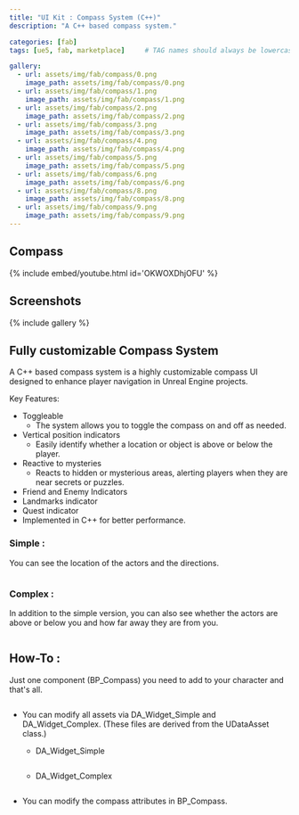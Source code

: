 ```yaml
---
title: "UI Kit : Compass System (C++)"
description: "A C++ based compass system."

categories: [fab]
tags: [ue5, fab, marketplace]     # TAG names should always be lowercase

gallery:
  - url: assets/img/fab/compass/0.png
    image_path: assets/img/fab/compass/0.png
  - url: assets/img/fab/compass/1.png
    image_path: assets/img/fab/compass/1.png
  - url: assets/img/fab/compass/2.png
    image_path: assets/img/fab/compass/2.png
  - url: assets/img/fab/compass/3.png
    image_path: assets/img/fab/compass/3.png
  - url: assets/img/fab/compass/4.png
    image_path: assets/img/fab/compass/4.png
  - url: assets/img/fab/compass/5.png
    image_path: assets/img/fab/compass/5.png
  - url: assets/img/fab/compass/6.png
    image_path: assets/img/fab/compass/6.png    
  - url: assets/img/fab/compass/8.png
    image_path: assets/img/fab/compass/8.png
  - url: assets/img/fab/compass/9.png
    image_path: assets/img/fab/compass/9.png
---
```


## Compass

{% include embed/youtube.html id='OKWOXDhjOFU' %}

## Screenshots

{% include gallery %}

## Fully customizable Compass System

A C++ based compass system is a highly customizable compass UI designed to enhance player navigation in Unreal Engine projects.

Key Features:

* Toggleable
  * The system allows you to toggle the compass on and off as needed.
* Vertical position indicators
  * Easily identify whether a location or object is above or below the player.
* Reactive to mysteries 
  * Reacts to hidden or mysterious areas, alerting players when they are near secrets or puzzles.
* Friend and Enemy Indicators
* Landmarks indicator
* Quest indicator
* Implemented in C++ for better performance.

### Simple :

You can see the location of the actors and the directions. 
  <figure style="width: 700px" class="align-center" style="text-align: center;">
  <a href="/assets/img/fab/compass/Simple.png"><img src="{{ site.url }}{{ site.baseurl }}/assets/img/fab/compass/Simple.png" alt=""></a>
  </figure> 

### Complex :
In addition to the simple version, you can also see whether the actors are above or below you and how far away they are from you. 
  <figure style="width: 700px" class="align-center" style="text-align: center;">
  <a href="/assets/img/fab/compass/Complex.png"><img src="{{ site.url }}{{ site.baseurl }}/assets/img/fab/compass/Complex.png" alt=""></a>
  </figure> 

## How-To :
Just one component (BP_Compass) you need to add to your character and that's all.

<figure style="width: 300px" class="align-center" style="text-align: center;">
  <a href="/assets/img/fab/compass/T.png"><img src="{{ site.url }}{{ site.baseurl }}/assets/img/fab/compass/T.png" alt=""></a>
  <figcaption></figcaption>
</figure> 

* You can modify all assets via DA_Widget_Simple and DA_Widget_Complex. (These files are derived from the UDataAsset class.)
  * DA_Widget_Simple
  <figure style="width: 500px" class="align-center" style="text-align: center;">
  <a href="/assets/img/fab/compass/DA_Widget_Simple.png"><img src="{{ site.url }}{{ site.baseurl }}/assets/img/fab/compass/DA_Widget_Simple.png" alt=""></a>
  </figure>
  
  * DA_Widget_Complex
  <figure style="width: 500px" class="align-center" style="text-align: center;">
  <a href="/assets/img/fab/compass/DA_Widget_Complex.png"><img src="{{ site.url }}{{ site.baseurl }}/assets/img/fab/compass/DA_Widget_Complex.png" alt=""></a>
  </figure>  

* You can modify the compass attributes in BP_Compass.
  <figure style="width: 500px" class="align-center" style="text-align: center;">
  <a href="/assets/img/fab/compass/BP_Compass.png"><img src="{{ site.url }}{{ site.baseurl }}/assets/img/fab/compass/BP_Compass.png" alt=""></a>
  </figure> 
    